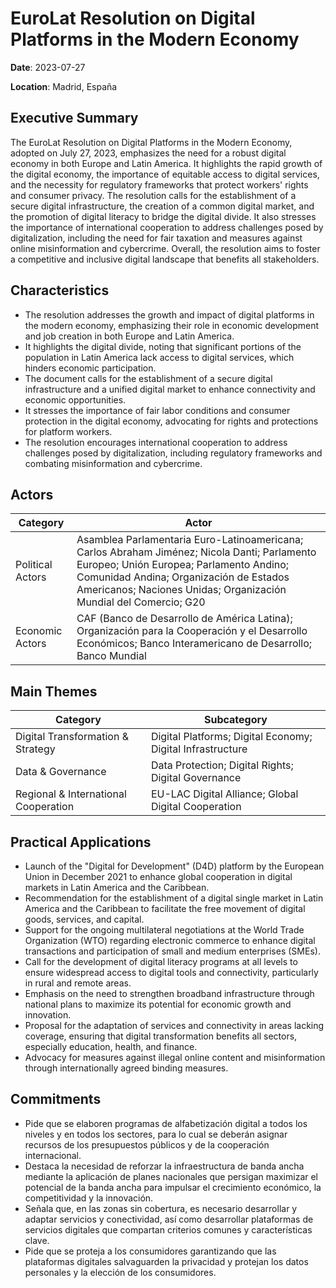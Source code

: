 # EuroLat Resolution on Digital Platforms in the Modern Economy

**Date**: 2023-07-27

**Location**: Madrid, España

## Executive Summary

The EuroLat Resolution on Digital Platforms in the Modern Economy, adopted on July 27, 2023, emphasizes the need for a robust digital economy in both Europe and Latin America. It highlights the rapid growth of the digital economy, the importance of equitable access to digital services, and the necessity for regulatory frameworks that protect workers' rights and consumer privacy. The resolution calls for the establishment of a secure digital infrastructure, the creation of a common digital market, and the promotion of digital literacy to bridge the digital divide. It also stresses the importance of international cooperation to address challenges posed by digitalization, including the need for fair taxation and measures against online misinformation and cybercrime. Overall, the resolution aims to foster a competitive and inclusive digital landscape that benefits all stakeholders.

## Characteristics

- The resolution addresses the growth and impact of digital platforms in the modern economy, emphasizing their role in economic development and job creation in both Europe and Latin America.
- It highlights the digital divide, noting that significant portions of the population in Latin America lack access to digital services, which hinders economic participation.
- The document calls for the establishment of a secure digital infrastructure and a unified digital market to enhance connectivity and economic opportunities.
- It stresses the importance of fair labor conditions and consumer protection in the digital economy, advocating for rights and protections for platform workers.
- The resolution encourages international cooperation to address challenges posed by digitalization, including regulatory frameworks and combating misinformation and cybercrime.

## Actors

| Category | Actor |
| --- | --- |
| Political Actors | Asamblea Parlamentaria Euro-Latinoamericana; Carlos Abraham Jiménez; Nicola Danti; Parlamento Europeo; Unión Europea; Parlamento Andino; Comunidad Andina; Organización de Estados Americanos; Naciones Unidas; Organización Mundial del Comercio; G20 |
| Economic Actors | CAF (Banco de Desarrollo de América Latina); Organización para la Cooperación y el Desarrollo Económicos; Banco Interamericano de Desarrollo; Banco Mundial |

## Main Themes

| Category | Subcategory |
| --- | --- |
| Digital Transformation & Strategy | Digital Platforms; Digital Economy; Digital Infrastructure |
| Data & Governance | Data Protection; Digital Rights; Digital Governance |
| Regional & International Cooperation | EU-LAC Digital Alliance; Global Digital Cooperation |

## Practical Applications

- Launch of the "Digital for Development" (D4D) platform by the European Union in December 2021 to enhance global cooperation in digital markets in Latin America and the Caribbean.
- Recommendation for the establishment of a digital single market in Latin America and the Caribbean to facilitate the free movement of digital goods, services, and capital.
- Support for the ongoing multilateral negotiations at the World Trade Organization (WTO) regarding electronic commerce to enhance digital transactions and participation of small and medium enterprises (SMEs).
- Call for the development of digital literacy programs at all levels to ensure widespread access to digital tools and connectivity, particularly in rural and remote areas.
- Emphasis on the need to strengthen broadband infrastructure through national plans to maximize its potential for economic growth and innovation.
- Proposal for the adaptation of services and connectivity in areas lacking coverage, ensuring that digital transformation benefits all sectors, especially education, health, and finance.
- Advocacy for measures against illegal online content and misinformation through internationally agreed binding measures.

## Commitments

- Pide que se elaboren programas de alfabetización digital a todos los niveles y en todos los sectores, para lo cual se deberán asignar recursos de los presupuestos públicos y de la cooperación internacional.
- Destaca la necesidad de reforzar la infraestructura de banda ancha mediante la aplicación de planes nacionales que persigan maximizar el potencial de la banda ancha para impulsar el crecimiento económico, la competitividad y la innovación.
- Señala que, en las zonas sin cobertura, es necesario desarrollar y adaptar servicios y conectividad, así como desarrollar plataformas de servicios digitales que compartan criterios comunes y características clave.
- Pide que se proteja a los consumidores garantizando que las plataformas digitales salvaguarden la privacidad y protejan los datos personales y la elección de los consumidores.